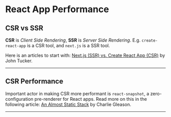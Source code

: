 # React App Performance

## CSR vs SSR

__CSR__ is _Client Side Rendering_, __SSR__ is _Server Side Rendering_. E.g. `create-react-app` is a CSR tool, and `next.js` is a SSR tool.

Here is an articles to start with: [Next.js (SSR) vs. Create React App (CSR)](https://codeburst.io/next-js-ssr-vs-create-react-app-csr-7452f71599f6) by John Tucker.

---

## CSR Performance

Important actor in making CSR more performant is `react-snapshot`, a zero-configuration pre-renderer for React apps. Read more on this in the following article: [An Almost Static Stack](https://medium.com/superhighfives/an-almost-static-stack-6df0a2791319) by Charlie Gleason.

---

